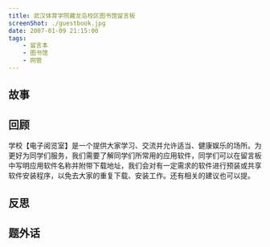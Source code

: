 ```yaml
---
title: 武汉体育学院藏龙岛校区图书馆留言板
screenShot: ./guestbook.jpg
date: 2007-01-09 21:15:00
tags:
    - 留言本
    - 图书馆
    - 网管
---
```


## 故事

## 回顾
学校【电子阅览室】是一个提供大家学习、交流并允许适当、健康娱乐的场所。为更好为同学们服务，我们需要了解同学们所常用的应用软件，同学们可以在留言板中写明应用软件名称并附带下载地址，我们会对有一定需求的软件进行预装或共享软件安装程序，以免去大家的重复下载、安装工作。还有相关的建议也可以提。

## 反思

## 题外话
